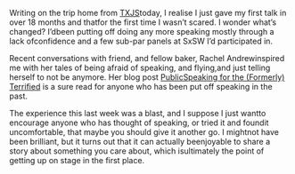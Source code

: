 

Writing on the trip home from [TXJS](http://2012.texasjavascript.com)today, I realise I just gave my first
talk in over 18 months and thatfor the first time I wasn’t scared. I wonder what’s changed?
I’dbeen putting off doing any more speaking mostly through a lack ofconfidence and a few sub-par panels
at SxSW I’d participated in.

Recent conversations with friend, and fellow baker, Rachel Andrewinspired me with her tales of being afraid of
speaking, and flying,and just telling herself to not be anymore. Her blog post [PublicSpeaking for the
(Formerly)
Terrified](http://www.rachelandrew.co.uk/archives/2012/05/02/public-speaking-for-the-formerly-terrified/) is a
sure read for anyone who has been put off speaking in the past.

The experience this last week was a blast, and I suppose I just wantto encourage anyone who has thought of
speaking, or tried it and foundit uncomfortable, that maybe you should give it another go. I mightnot have
been brilliant, but it turns out that it can actually beenjoyable to share a story about something you care
about, which isultimately the point of getting up on stage in the first place.